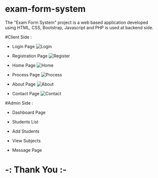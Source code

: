 # exam-form-system
The "Exam Form System" project is a web based application developed using HTML, CSS, Bootstrap, Javascript and PHP is used at backend side.

#Client Side :
- Login Page
![Login](https://user-images.githubusercontent.com/118722790/225694048-8829d53d-4269-48ad-bb69-ceb2d847fa18.png)

- Registration Page
![Register](https://user-images.githubusercontent.com/118722790/225694291-5dda7b19-ba18-4c87-a379-ea869fc51d3e.png)

- Home Page
![Home](https://user-images.githubusercontent.com/118722790/225694661-4a8b09c8-5b67-481e-b4ee-2e08a172c440.png)

- Process Page
![Process](https://user-images.githubusercontent.com/118722790/225694959-d7e54258-136e-4b89-b985-e6bede84f78b.png)

- About Page
![About](https://user-images.githubusercontent.com/118722790/225695584-ed4c2838-a370-400a-9347-4c05238d0bac.png)

- Contact Page
![Contact](https://user-images.githubusercontent.com/118722790/225695232-16fa97f7-e9dd-4ee6-9dfc-342fbfdf3989.png)


#Admin Side :
- Dashboard Page


- Students List


- Add Students


- View Subjects


- Message Page

#  -: Thank You :-
